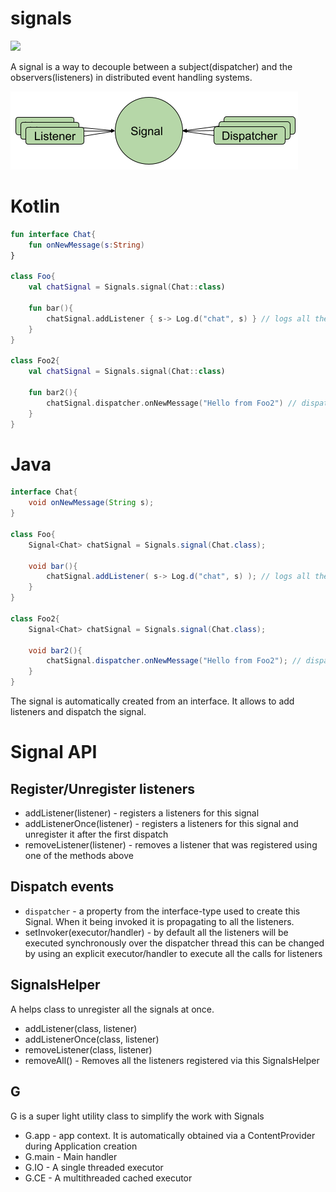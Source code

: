 # signals

[![](https://jitpack.io/v/gazman-sdk/signals.svg)](https://jitpack.io/#gazman-sdk/signals)

A signal is a way to decouple between a subject(dispatcher) and the observers(listeners) in distributed event handling systems.

![Signals diagram](./images/diagram.png)

# Kotlin

```kotlin
fun interface Chat{
    fun onNewMessage(s:String)    
}

class Foo{
    val chatSignal = Signals.signal(Chat::class)
    
    fun bar(){
        chatSignal.addListener { s-> Log.d("chat", s) } // logs all the messaged to Logcat
    }
}

class Foo2{
    val chatSignal = Signals.signal(Chat::class)
    
    fun bar2(){
        chatSignal.dispatcher.onNewMessage("Hello from Foo2") // dispatches "Hello from Foo2" message to all the listeners
    }
}
```

# Java 

```Java
interface Chat{
    void onNewMessage(String s);    
}

class Foo{
    Signal<Chat> chatSignal = Signals.signal(Chat.class);
    
    void bar(){
        chatSignal.addListener( s-> Log.d("chat", s) ); // logs all the messaged to Logcat
    }
}

class Foo2{
    Signal<Chat> chatSignal = Signals.signal(Chat.class);
    
    void bar2(){
        chatSignal.dispatcher.onNewMessage("Hello from Foo2"); // dispatches "Hello from Foo2" message to all the listeners
    }
}
```

The signal is automatically created from an interface. It allows to add listeners and dispatch the signal.

# Signal API

## Register/Unregister listeners

 - addListener(listener) - registers a listeners for this signal  
 - addListenerOnce(listener) - registers a listeners for this signal and unregister it after the first dispatch
 - removeListener(listener) - removes a listener that was registered using one of the methods above

## Dispatch events

 - `dispatcher` - a property from the interface-type used to create this Signal. 
   When it being invoked it is propagating to all the listeners.
 - setInvoker(executor/handler) - by default all the listeners will be executed synchronously over the dispatcher thread
   this can be changed by using an explicit executor/handler to execute all the calls for listeners

## SignalsHelper

A helps class to unregister all the signals at once. 

 - addListener(class, listener) 
 - addListenerOnce(class, listener) 
 - removeListener(class, listener)
 - removeAll() - Removes all the listeners registered via this SignalsHelper
 
## G

G is a super light utility class to simplify the work with Signals

 - G.app - app context. It is automatically obtained via a ContentProvider during Application creation
 - G.main - Main handler
 - G.IO - A single threaded executor
 - G.CE - A multithreaded cached executor